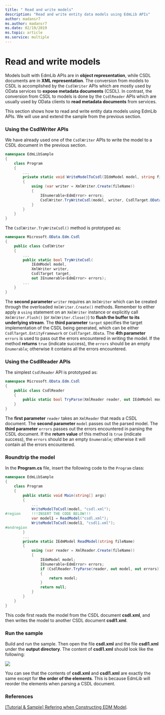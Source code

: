 ```yaml
---
title: " Read and write models"
description: "Read and write entity data models using EdmLib APIs"
author: madansr7
ms.author: madansr7
ms.date: 02/19/2019
ms.topic: article
ms.service: multiple
---
```

# Read and write models

Models built with EdmLib APIs are in **object representation**, while CSDL documents are in **XML representation**. The conversion from models to CSDL is accomplished by the `CsdlWriter` APIs which are mostly used by OData services to **expose metadata documents** (CSDL). In contrast, the conversion from CSDL to models is done by the `CsdlReader` APIs which are usually used by OData clients to **read metadata documents** from services.

This section shows how to read and write entity data models using EdmLib APIs. We will use and extend the sample from the previous section.

### Using the CsdlWriter APIs
We have already used one of the `CsdlWriter` APIs to write the model to a CSDL document in the previous section.

```C#
namespace EdmLibSample
{
    class Program
    {
        ...
        private static void WriteModelToCsdl(IEdmModel model, string fileName)
        {
            using (var writer = XmlWriter.Create(fileName))
            {
                IEnumerable<EdmError> errors;
                CsdlWriter.TryWriteCsdl(model, writer, CsdlTarget.OData, out errors);
            }
        }
    }
}
```

The `CsdlWriter.TryWriteCsdl()` method is prototyped as:

```C#
namespace Microsoft.OData.Edm.Csdl
{
    public class CsdlWriter
    {
        ...
        public static bool TryWriteCsdl(
            IEdmModel model,
            XmlWriter writer,
            CsdlTarget target,
            out IEnumerable<EdmError> errors);
        ...
    }
}
```

The **second parameter** `writer` requires an `XmlWriter` which can be created through the overloaded `XmlWriter.Create()` methods. Remember to either apply a `using` statement on an `XmlWriter` instance or explicitly call `XmlWriter.Flush()` (or `XmlWriter.Close()`) to **flush the buffer to its underlying stream**. The **third parameter** `target` specifies the target implementation of the CSDL being generated, which can be either `CsdlTarget.EntityFramework` or `CsdlTarget.OData`. The **4th parameter** `errors` is used to pass out the errors encountered in writing the model. If the method **returns** `true` (indicate success), the `errors` should be an empty `Enumerable`; otherwise it contains all the errors encountered.

### Using the CsdlReader APIs
The simplest `CsdlReader` API is prototyped as:

```C#
namespace Microsoft.OData.Edm.Csdl
{
    public class CsdlReader
    {
        public static bool TryParse(XmlReader reader, out IEdmModel model, out IEnumerable<EdmError> errors);
    }
}
```

The **first parameter** `reader` takes an `XmlReader` that reads a CSDL document. The **second parameter** `model` passes out the parsed model. The **third parameter** `errors` passes out the errors encountered in parsing the CSDL document. If the **return value** of this method is `true` (indicate success), the `errors` should be an empty `Enumerable`; otherwise it will contain all the errors encountered.

### Roundtrip the model
In the **Program.cs** file, insert the following code to the `Program` class:

```C#
namespace EdmLibSample
{
    class Program
    {
        public static void Main(string[] args)
        {
            ...
            WriteModelToCsdl(model, "csdl.xml");
#region     !!!INSERT THE CODE BELOW!!!
            var model1 = ReadModel("csdl.xml");
            WriteModelToCsdl(model1, "csdl1.xml");
#endregion
        }
        ...
        private static IEdmModel ReadModel(string fileName)
        {
            using (var reader = XmlReader.Create(fileName))
            {
                IEdmModel model;
                IEnumerable<EdmError> errors;
                if (CsdlReader.TryParse(reader, out model, out errors))
                {
                    return model;
                }
                return null;
            }
        }
    }
}
```

This code first reads the model from the CSDL document **csdl.xml**, and then writes the model to another CSDL document **csdl1.xml**.

### Run the sample
Build and run the sample. Then open the file **csdl.xml** and the file **csdl1.xml** under the **output directory**. The content of **csdl1.xml** should look like the following:

![](/odata/assets/2015-04-17-csdl1.png)

You can see that the contents of **csdl.xml** and **csdl1.xml** are exactly the same except for **the order of the elements**. This is because EdmLib will reorder the elements when parsing a CSDL document.

### References
[[Tutorial & Sample] Refering when Constructing EDM Model](https://blogs.msdn.com/b/odatateam/archive/2014/06/30/refer-other-models-when-constructing-edm-model.aspx).
